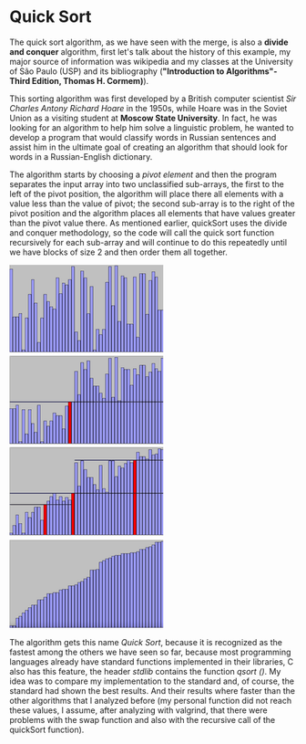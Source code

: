 # Quick Sort

The quick sort algorithm, as we have seen with the merge, is also a **divide and conquer** algorithm, first let's talk about the history of this example, my major source of information was wikipedia and my classes at the University of São Paulo (USP) and its bibliography (**"Introduction to Algorithms"-Third Edition, Thomas H. Cormem)**).

This sorting algorithm was first developed by a British computer scientist *Sir Charles Antony Richard Hoare* in the 1950s, while Hoare was in the Soviet Union as a visiting student at **Moscow State University**. In fact, he was looking for an algorithm to help him solve a linguistic problem, he wanted to develop a program that would classify words in Russian sentences and assist him in the ultimate goal of creating an algorithm that should look for words in a Russian-English dictionary.

The algorithm starts by choosing a *pivot element* and then the program separates the input array into two unclassified sub-arrays, the first to the left of the pivot position, the algorithm will place there all elements with a value less than the value of pivot; the second sub-array is to the right of the pivot position and the algorithm places all elements that have values ​​greater than the pivot value there. As mentioned earlier, quickSort uses the divide and conquer methodology, so the code will call the quick sort function recursively for each sub-array and will continue to do this repeatedly until we have blocks of size 2 and then order them all together.

![Some Quick Sort Steps](quickSortImage.png)

The algorithm gets this name *Quick Sort*, because it is recognized as the fastest among the others we have seen so far, because most programming languages ​​already have standard functions implemented in their libraries, C also has this feature, the header *stdlib* contains the function *qsort ()*. My idea was to compare my implementation to the standard and, of course, the standard had shown the best results. And their results where faster than the other algorithms that I analyzed before (my personal function did not reach these values, I assume, after analyzing with valgrind, that there were problems with the swap function and also with the recursive call of the quickSort function). 
